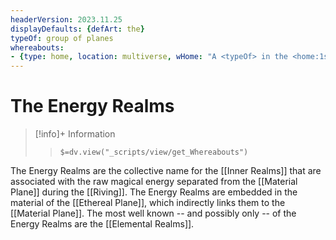 ```yaml
---
headerVersion: 2023.11.25
displayDefaults: {defArt: the}
typeOf: group of planes
whereabouts: 
- {type: home, location: multiverse, wHome: "A <typeOf> in the <home:1s>"}
---
```

# The Energy Realms
>[!info]+ Information  
>> `$=dv.view("_scripts/view/get_Whereabouts")`

The Energy Realms are the collective name for the [[Inner Realms]] that are associated with the raw magical energy separated from the [[Material Plane]] during the [[Riving]]. The Energy Realms are embedded in the material of the [[Ethereal Plane]], which indirectly links them to the [[Material Plane]]. The most well known -- and possibly only -- of the Energy Realms are the [[Elemental Realms]].